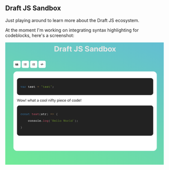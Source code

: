 ## Draft JS Sandbox

Just playing around to learn more about the Draft JS ecosystem.

At the moment I'm working on integrating syntax highlighting for codeblocks, here's a screenshot:

<img src="./img/screenshot.png" />